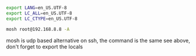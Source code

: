 

```bash
export LANG=en_US.UTF-8
export LC_ALL=en_US.UTF-8
export LC_CTYPE=en_US.UTF-8

mosh root@192.168.8.8 -A

```

mosh is udp based alternative on ssh, the command is the same see above, don't forget to export the locals